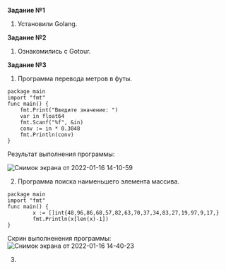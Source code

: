 **Задание №1**    
1. Установили Golang.   
   
**Задание №2**    
1. Ознакомились с Gotour.  

**Задание №3**    
1. Программа перевода метров в футы.   
```
package main
import "fmt"
func main() {
    fmt.Print("Введите значение: ")
    var in float64
    fmt.Scanf("%f", &in)
    conv := in * 0.3048
    fmt.Println(conv)
}
```      
Результат выполнения программы:   

![Снимок экрана от 2022-01-16 14-10-59](https://user-images.githubusercontent.com/87299405/149656267-c0e63da9-f898-48f9-b2f9-bdefc5ab18a6.png)

2. Программа поиска наименьшего элемента массива.   
   
```
package main
import "fmt"
func main() {
        x := []int{48,96,86,68,57,82,63,70,37,34,83,27,19,97,9,17,}
        fmt.Println(x[len(x)-1])
}
```   
   
Скрин выполненения программы:   
![Снимок экрана от 2022-01-16 14-40-23](https://user-images.githubusercontent.com/87299405/149656710-84342260-0e84-4e42-beb5-9406a15fb95e.png)    
   
3. 
